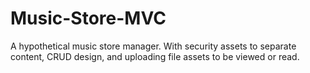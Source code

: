 # Music-Store-MVC
A hypothetical music store manager. With security assets to separate content, CRUD design, and uploading file assets to be viewed or read.
